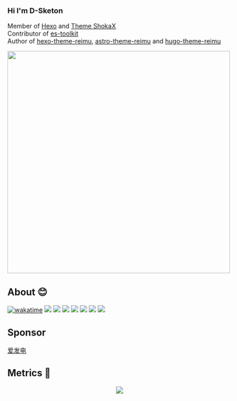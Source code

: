 ### Hi I'm D-Sketon
Member of [Hexo](https://github.com/hexojs) and [Theme ShokaX](https://github.com/theme-shoka-x)    
Contributor of [es-toolkit](https://github.com/toss/es-toolkit)  
Author of [hexo-theme-reimu](https://github.com/D-Sketon/hexo-theme-reimu), [astro-theme-reimu](https://github.com/D-Sketon/astro-theme-reimu) and [hugo-theme-reimu](https://github.com/D-Sketon/hugo-theme-reimu)

<!-- ![D-Sketon](https://count.getloli.com/get/@:D-Sketon) -->
<img src="https://d-sketon.github.io/images/banner.webp" width="500" />


## About 😊
<!-- <div align="center"> <img src="https://github-readme-stats.vercel.app/api?username=D-Sketon&count_private=true"> </div> -->

[![wakatime](https://wakatime.com/badge/user/a6ea8444-9e83-48bb-9744-09a19ac07114.svg)](https://wakatime.com/@a6ea8444-9e83-48bb-9744-09a19ac07114)
![](https://img.shields.io/badge/JavaScript-F7DF1E?logo=javascript&logoColor=black)
![](https://img.shields.io/badge/TypeScript-007ACC?logo=typescript&logoColor=white)
![](https://img.shields.io/badge/React-20232A?logo=react&logoColor=61DAFB)
![](https://img.shields.io/badge/Vue.js-35495E?logo=vue.js&logoColor=4FC08D)
![](https://img.shields.io/badge/Python-14354C?logo=python&logoColor=white)
![](https://img.shields.io/badge/Java-ED8B00?logo=openjdk&logoColor=white)
![](https://img.shields.io/badge/Go-00ADD8?logo=go&logoColor=white)

## Sponsor

[爱发电](https://afdian.tv/a/dsketon)

## Metrics 👣
<!-- <div align="center">
  <img src="https://api.githubtrends.io/user/svg/D-Sketon/langs?time_range=one_year&theme=classic" alt="Most Used Languages" width="300"/>
  <img src="https://api.githubtrends.io/user/svg/D-Sketon/repos?time_range=one_year&theme=classic&group=other" alt="Most Contributed Repositories" width="300" />
</div>
<br> -->

<div align="center"><img src="https://github-profile-trophy.vercel.app/?username=D-Sketon&theme=nord&row=1&column=7&no-frame=true&no-bg=true" /></div>
